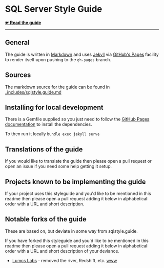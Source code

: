 # SQL Server Style Guide

**[☛ Read the guide](http://www.thedatacrew.com/sqlserverstyleguide)**

---

## General

The guide is written in [Markdown][md-lang] and uses [Jekyll][jekyll] via [GitHub's Pages][gh-pages] facility to render itself upon pushing to the `gh-pages` branch.

## Sources

The markdown source for the guide can be found in [_includes/sqlstyle.guide.md][md]

## Installing for local development

There is a Gemfile supplied so you just need to follow the [GitHub Pages documentation][gh-pages-help] to install the dependencies.

To then run it locally `bundle exec jekyll serve`

## Translations of the guide

If you would like to translate the guide then please open a pull request or open an issue if you need some help getting it setup.

## Projects known to be implementing the guide

If your project uses this styleguide and you'd like to be mentioned in this readme then please open a pull request adding it below in alphabetical order with a URL and short description.

## Notable forks of the guide

These are based on, but deviate in some way from sqlstyle.guide.

If you have forked this styleguide and you'd like to be mentioned in this readme then please open a pull request adding it below in alphabetical order with a URL and short description of your deviance.

* [Lumos Labs](https://github.com/lumoslabs/sqlstyle.guide) - removed the river, Redshift, etc. [www](http://engineering.lumosity.com/sqlstyle.guide)

[md-lang]: http://daringfireball.net/projects/markdown/
[jekyll]: http://jekyllrb.com/
[gh-pages]: https://pages.github.com/
[md]: https://github.com/thedatacrew/SqlServer.Coding.Standards/sqlstyle.guide.md
[gh-pages-help]: https://help.github.com/articles/setting-up-your-github-pages-site-locally-with-jekyll/
